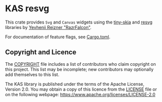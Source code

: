 KAS resvg
======

This crate provides `Svg` and `Canvas` widgets using the [tiny-skia] and
[resvg] libraries by [Yevhenii Reizner "RazrFalcon"](https://github.com/RazrFalcon/).

[tiny-skia]: https://crates.io/crates/tiny-skia
[resvg]: https://crates.io/crates/resvg

For documentation of feature flags, see [Cargo.toml](Cargo.toml).


Copyright and Licence
-------

The [COPYRIGHT](COPYRIGHT) file includes a list of contributors who claim
copyright on this project. This list may be incomplete; new contributors may
optionally add themselves to this list.

The KAS library is published under the terms of the Apache License, Version 2.0.
You may obtain a copy of this licence from the [LICENSE](LICENSE) file or on
the following webpage: <https://www.apache.org/licenses/LICENSE-2.0>
